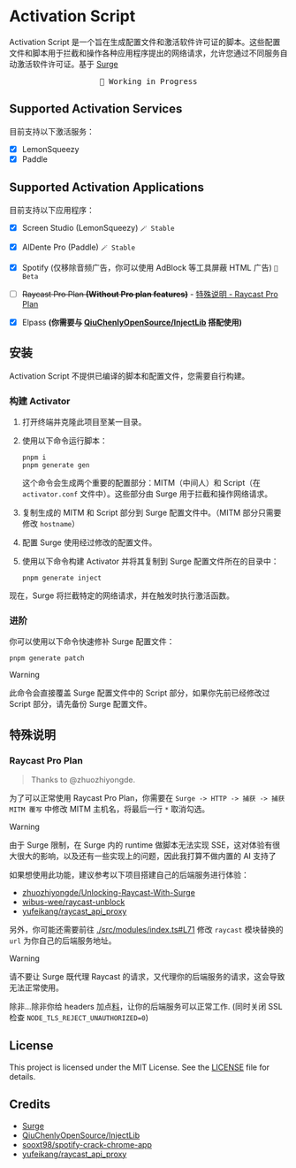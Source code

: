 # Activation Script

Activation Script 是一个旨在生成配置文件和激活软件许可证的脚本。这些配置文件和脚本用于拦截和操作各种应用程序提出的网络请求，允许您通过不同服务自动激活软件许可证。基于 [Surge](https://nssurge.com/)

<pre align="center">
🧪 Working in Progress
</pre>

## Supported Activation Services

目前支持以下激活服务：

- [x] LemonSqueezy
- [x] Paddle

## Supported Activation Applications

目前支持以下应用程序：

- [x] Screen Studio (LemonSqueezy) `🪄 Stable`
- [x] AlDente Pro (Paddle) `🪄 Stable`
- [x] Spotify (仅移除音频广告，你可以使用 AdBlock 等工具屏蔽 HTML 广告) `🧪 Beta`
- [ ] ~~Raycast Pro Plan **(Without Pro plan features)**~~ - [特殊说明 - Raycast Pro Plan](#raycast-pro-plan)
- [x] Elpass **(你需要与 [QiuChenlyOpenSource/InjectLib](https://github.com/QiuChenlyOpenSource/InjectLib) 搭配使用)**


## 安装

Activation Script 不提供已编译的脚本和配置文件，您需要自行构建。

### 构建 Activator

1. 打开终端并克隆此项目至某一目录。

2. 使用以下命令运行脚本：


   ```shell
   pnpm i
   pnpm generate gen
   ```

   这个命令会生成两个重要的配置部分：MITM（中间人）和 Script（在 `activator.conf` 文件中）。这些部分由 Surge 用于拦截和操作网络请求。

3. 复制生成的 MITM 和 Script 部分到 Surge 配置文件中。（MITM 部分只需要修改 `hostname`）

4. 配置 Surge 使用经过修改的配置文件。

5. 使用以下命令构建 Activator 并将其复制到 Surge 配置文件所在的目录中：

   ```shell
   pnpm generate inject
   ```

现在，Surge 将拦截特定的网络请求，并在触发时执行激活函数。

### 进阶

你可以使用以下命令快速修补 Surge 配置文件：

```shell
pnpm generate patch
```

> [!WARNING]
> 此命令会直接覆盖 Surge 配置文件中的 Script 部分，如果你先前已经修改过 Script 部分，请先备份 Surge 配置文件。

## 特殊说明

### Raycast Pro Plan

> Thanks to @zhuozhiyongde.

为了可以正常使用 Raycast Pro Plan，你需要在 `Surge -> HTTP -> 捕获 -> 捕获 MITM 覆写` 中修改 MITM 主机名，将最后一行 `*` 取消勾选。

> [!WARNING]
> 由于 Surge 限制，在 Surge 内的 runtime 做脚本无法实现 SSE，这对体验有很大很大的影响，以及还有一些实现上的问题，因此我打算不做内置的 AI 支持了

如果想使用此功能，建议参考以下项目搭建自己的后端服务进行体验：

- [zhuozhiyongde/Unlocking-Raycast-With-Surge](https://github.com/zhuozhiyongde/Unlocking-Raycast-With-Surge)
- [wibus-wee/raycast-unblock](https://github.com/wibus-wee/raycast-unblock)
- [yufeikang/raycast_api_proxy](https://github.com/yufeikang/raycast_api_proxy)

另外，你可能还需要前往 [./src/modules/index.ts#L71](./src/modules/index.ts#L71) 修改 `raycast` 模块替换的 `url` 为你自己的后端服务地址。

> [!WARNING]
> 请不要让 Surge 既代理 Raycast 的请求，又代理你的后端服务的请求，这会导致无法正常使用。
>
> 除非...除非你给 headers 加点[料](./src/modules/index.ts#L70)，让你的后端服务可以正常工作. (同时关闭 SSL 检查 `NODE_TLS_REJECT_UNAUTHORIZED=0`)

## License

This project is licensed under the MIT License. See the [LICENSE](LICENSE) file for details.

## Credits

- [Surge](https://nssurge.com/)
- [QiuChenlyOpenSource/InjectLib](https://github.com/QiuChenlyOpenSource/InjectLib)
- [sooxt98/spotify-crack-chrome-app](https://github.com/sooxt98/spotify-crack-chrome-app)
- [yufeikang/raycast_api_proxy](https://github.com/yufeikang/raycast_api_proxy)